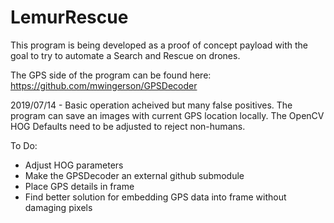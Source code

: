 # LemurRescue

This program is being developed as a proof of concept payload with the goal to try to automate a Search and Rescue on drones.

The GPS side of the program can be found here: https://github.com/mwingerson/GPSDecoder

2019/07/14 - Basic operation acheived but many false positives. The program can save an images with current GPS location locally. The OpenCV HOG Defaults need to be adjusted to reject non-humans.

To Do:
- Adjust HOG parameters
- Make the GPSDecoder an external github submodule
- Place GPS details in frame
- Find better solution for embedding GPS data into frame without damaging pixels

